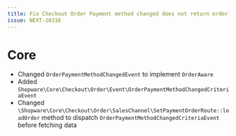 ```yaml
---
title: Fix Checkout Order Payment method changed does not return order
issue: NEXT-18316
---
```

# Core
* Changed `OrderPaymentMethodChangedEvent` to implement `OrderAware`
* Added `Shopware\Core\Checkout\Order\Event\OrderPaymentMethodChangedCriteriaEvent`
* Changed `\Shopware\Core\Checkout\Order\SalesChannel\SetPaymentOrderRoute::loadOrder` method to dispatch `OrderPaymentMethodChangedCriteriaEvent` before fetching data
